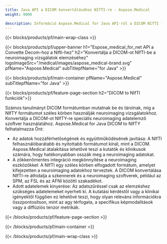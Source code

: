 ```yaml
---
title: Java API a DICOM konvertálásához NIfTI-re - Aspose.Medical
weight: 9000

description: Információ Aspose.Medical for Java API-ról a DICOM NIfTI formátumba konvertálásához
---
```


{{< blocks/products/pf/main-wrap-class >}}

{{< blocks/products/pf/upper-banner h1="Espose_medical_for_net API a Convette Decom-hoz a Nifti-hez" h2="Konvertálja a DICOM-ot NIfTI-be a neuroimaging vizsgálatok elemzéséhez" logoImageSrc="/medical/images/aspose_medical-brand.svg" pfName="Aspose.Medical" subTitlepfName="for Java" >}}

{{< blocks/products/pf/main-container pfName="Aspose.Medical" subTitlepfName="for Java" >}}

{{< blocks/products/pf/feature-page-section h2="DICOM to NIfTI funkciók">}}

<p>Számos tanulmányt DICOM formátumban mutatnak be és tárolnak, míg a NIfTY formátumot széles körben használják neuroimaging vizsgálatokhoz. Konvertálja a DICOM-ot NIfTY-re speciális neuroimaging adatelemző szoftver használatához. Aspose.Medical for Java DICOM to NIfTY felhatalmazza Önt:</p>

<ul>
<li>Az adatok hozzáférhetőségének és együttműködésének javítása: A NIfTI felhasználóbarátabb és nyitottabb formátumot kínál, mint a DICOM. Aspose.Medical átalakítása lehetővé teszi a kutatók és klinikusok számára, hogy hatékonyabban osszák meg a neuroimaging adatokat.</li>
<li>A zökkenőmentes integráció megkönnyítése a neuroimaging eszközökkel: A NIfTI egy széles körben elfogadott formátum, amelyet kifejezetten a neuroimaging adatokhoz terveztek. A DICOM konvertálása NIfTI-re áthidalja a szkennerek és a neuroimaging szoftverek, például az SPM, az FSL és az AFNI közötti szakadékot.</li>
<li>Adott adatelemek kinyerése: Az adatszűréssel csak az elemzéshez szükséges adatelemeket nyerheti ki. A kutatási kérdéstől vagy a klinikai igényektől függően ez lehetővé teszi, hogy olyan releváns információkra összpontosítson, mint az agy térfogata, a specifikus képmodalitások vagy a diffúziós tenzor metrikák.</li>
</ul>

{{< /blocks/products/pf/feature-page-section >}}

{{< /blocks/products/pf/main-container >}}

{{< /blocks/products/pf/main-wrap-class >}}